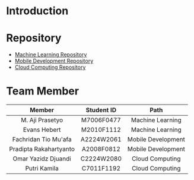 # Introduction

# Repository
- [Machine Learning Repository](https://github.com/SelidikPasar/Selasar-MachineLearning)
- [Mobile Development Repository](https://github.com/SelidikPasar/Selasar-AndroidDevelopment)
- [Cloud Computing Repository](https://github.com/SelidikPasar/Selasar-CloudComputing)

# Team Member

|            Member           | Student ID |        Path        |                                                   
| :-------------------------: | :--------: | :----------------: | 
| M. Aji Prasetyo | M7006F0477 |  Machine Learning  | 
|      Evans Hebert     | M2010F1112 |  Machine Learning  |
|     Fachridan Tio Mu'afa   | A2224W2061 | Mobile Development |
|    Pradipta Rakahartyanto     | A2008F0812 | Mobile Development |
|Omar Yazidz Djuandi    | C2224W2080 |   Cloud Computing  |             
| Putri Kamila | C7011F1192 |   Cloud Computing  |


